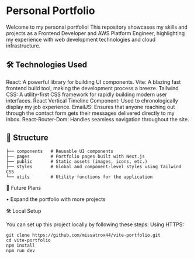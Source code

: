 # Personal Portfolio

Welcome to my personal portfolio! This repository showcases my skills and projects as a Frontend Developer and AWS Platform Engineer, highlighting my experience with web development technologies and cloud infrastructure.

## 🛠️ Technologies Used

React: A powerful library for building UI components.
Vite: A blazing fast frontend build tool, making the development process a breeze.
Tailwind CSS: A utility-first CSS framework for rapidly building modern user interfaces.
React Vertical Timeline Component: Used to chronologically display my job experience.
EmailJS: Ensures that anyone reaching out through the contact form gets their messages delivered directly to my inbox.
React-Router-Dom: Handles seamless navigation throughout the site.

## 📂 Structure

```
├── components   # Reusable UI components
├── pages        # Portfolio pages built with Next.js
├── public       # Static assets (images, icons, etc.)
├── styles       # Global and component-level styles using Tailwind CSS
└── utils        # Utility functions for the application
```

🚧 Future Plans

• Expand the portfolio with more projects

🛠️ Local Setup

You can set up this project locally by following these steps:
Using HTTPS:

```
git clone https://github.com/missatrox44/vite-portfolio.git
cd vite-portfolio
npm install
npm run dev
```
